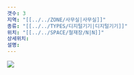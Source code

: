 ```yaml
---
갯수: 3
지역: "[[../../ZONE/사무실|사무실]]"
종류: "[[../../TYPES/디지털기기|디지털기기]]"
위치: "[[../../SPACE/철재장/N|N]]"
상세위치: 
설명:
---
```

![](http://192.168.50.22/images/240608_IMG_0213.jpg)